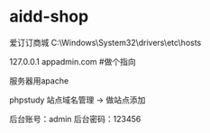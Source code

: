 # aidd-shop

爱订订商城
C:\Windows\System32\drivers\etc\hosts

127.0.0.1 appadmin.com   #做个指向

服务器用apache 

phpstudy 站点域名管理 -> 做站点添加

后台账号：admin
后台密码：123456

